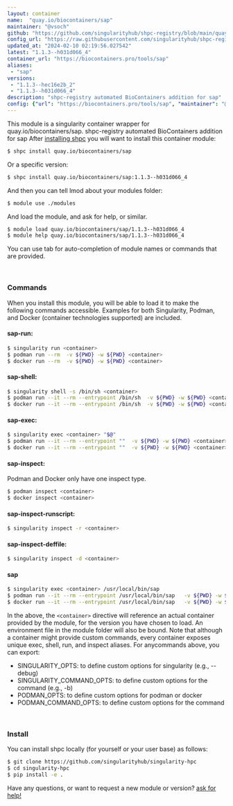 ```yaml
---
layout: container
name:  "quay.io/biocontainers/sap"
maintainer: "@vsoch"
github: "https://github.com/singularityhub/shpc-registry/blob/main/quay.io/biocontainers/sap/container.yaml"
config_url: "https://raw.githubusercontent.com/singularityhub/shpc-registry/main/quay.io/biocontainers/sap/container.yaml"
updated_at: "2024-02-10 02:19:56.027542"
latest: "1.1.3--h031d066_4"
container_url: "https://biocontainers.pro/tools/sap"
aliases:
 - "sap"
versions:
 - "1.1.3--hec16e2b_2"
 - "1.1.3--h031d066_4"
description: "shpc-registry automated BioContainers addition for sap"
config: {"url": "https://biocontainers.pro/tools/sap", "maintainer": "@vsoch", "description": "shpc-registry automated BioContainers addition for sap", "latest": {"1.1.3--h031d066_4": "sha256:ef8adfbffd7ec491bcb39eb9147ff467b1cdcdfc6c4bb2a67fbde833f4ed4eb4"}, "tags": {"1.1.3--hec16e2b_2": "sha256:611827a2bec2d4e11f2c6b81a2aae89fc0f6241eb9614f8c00d9fdc5aa9031d2", "1.1.3--h031d066_4": "sha256:ef8adfbffd7ec491bcb39eb9147ff467b1cdcdfc6c4bb2a67fbde833f4ed4eb4"}, "docker": "quay.io/biocontainers/sap", "aliases": {"sap": "/usr/local/bin/sap"}}
---
```


This module is a singularity container wrapper for quay.io/biocontainers/sap.
shpc-registry automated BioContainers addition for sap
After [installing shpc](#install) you will want to install this container module:


```bash
$ shpc install quay.io/biocontainers/sap
```

Or a specific version:

```bash
$ shpc install quay.io/biocontainers/sap:1.1.3--h031d066_4
```

And then you can tell lmod about your modules folder:

```bash
$ module use ./modules
```

And load the module, and ask for help, or similar.

```bash
$ module load quay.io/biocontainers/sap/1.1.3--h031d066_4
$ module help quay.io/biocontainers/sap/1.1.3--h031d066_4
```

You can use tab for auto-completion of module names or commands that are provided.

<br>

### Commands

When you install this module, you will be able to load it to make the following commands accessible.
Examples for both Singularity, Podman, and Docker (container technologies supported) are included.

#### sap-run:

```bash
$ singularity run <container>
$ podman run --rm  -v ${PWD} -w ${PWD} <container>
$ docker run --rm  -v ${PWD} -w ${PWD} <container>
```

#### sap-shell:

```bash
$ singularity shell -s /bin/sh <container>
$ podman run --it --rm --entrypoint /bin/sh  -v ${PWD} -w ${PWD} <container>
$ docker run --it --rm --entrypoint /bin/sh  -v ${PWD} -w ${PWD} <container>
```

#### sap-exec:

```bash
$ singularity exec <container> "$@"
$ podman run --it --rm --entrypoint ""  -v ${PWD} -w ${PWD} <container> "$@"
$ docker run --it --rm --entrypoint ""  -v ${PWD} -w ${PWD} <container> "$@"
```

#### sap-inspect:

Podman and Docker only have one inspect type.

```bash
$ podman inspect <container>
$ docker inspect <container>
```

#### sap-inspect-runscript:

```bash
$ singularity inspect -r <container>
```

#### sap-inspect-deffile:

```bash
$ singularity inspect -d <container>
```


#### sap

```bash
$ singularity exec <container> /usr/local/bin/sap
$ podman run --it --rm --entrypoint /usr/local/bin/sap   -v ${PWD} -w ${PWD} <container> -c " $@"
$ docker run --it --rm --entrypoint /usr/local/bin/sap   -v ${PWD} -w ${PWD} <container> -c " $@"
```



In the above, the `<container>` directive will reference an actual container provided
by the module, for the version you have chosen to load. An environment file in the
module folder will also be bound. Note that although a container
might provide custom commands, every container exposes unique exec, shell, run, and
inspect aliases. For anycommands above, you can export:

 - SINGULARITY_OPTS: to define custom options for singularity (e.g., --debug)
 - SINGULARITY_COMMAND_OPTS: to define custom options for the command (e.g., -b)
 - PODMAN_OPTS: to define custom options for podman or docker
 - PODMAN_COMMAND_OPTS: to define custom options for the command

<br>

### Install

You can install shpc locally (for yourself or your user base) as follows:

```bash
$ git clone https://github.com/singularityhub/singularity-hpc
$ cd singularity-hpc
$ pip install -e .
```

Have any questions, or want to request a new module or version? [ask for help!](https://github.com/singularityhub/singularity-hpc/issues)